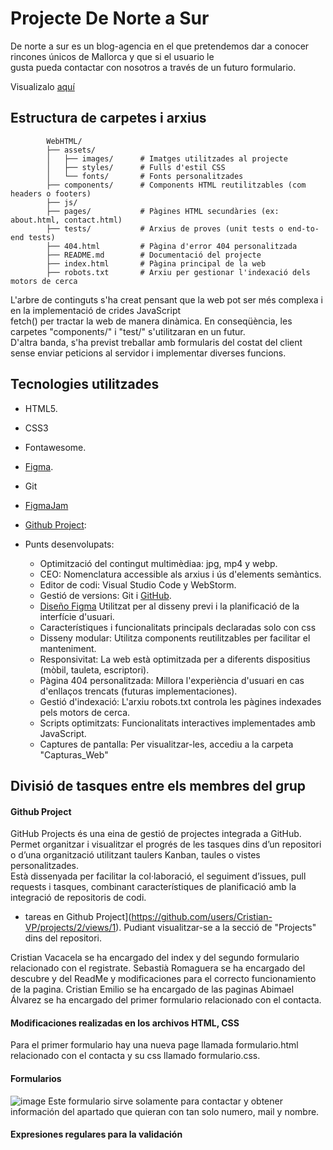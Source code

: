 # Projecte De Norte a Sur

De norte a sur es un blog-agencia en el que pretendemos dar a conocer rincones únicos de Mallorca y que si el usuario le    
gusta pueda contactar con nosotros a través de un futuro formulario.

Visualizalo [aquí](https://cristian-vp.github.io/WebHTML/)

## Estructura de carpetes i arxius

            WebHTML/
            ├── assets/
            │   ├── images/      # Imatges utilitzades al projecte
            │   ├── styles/      # Fulls d'estil CSS
            │   └── fonts/       # Fonts personalitzades
            ├── components/      # Components HTML reutilitzables (com headers o footers)
            ├── js/              
            ├── pages/           # Pàgines HTML secundàries (ex: about.html, contact.html)
            ├── tests/           # Arxius de proves (unit tests o end-to-end tests)
            ├── 404.html         # Pàgina d'error 404 personalitzada
            ├── README.md        # Documentació del projecte
            ├── index.html       # Pàgina principal de la web
            ├── robots.txt       # Arxiu per gestionar l'indexació dels motors de cerca


L'arbre de continguts s'ha creat pensant que la web pot ser més complexa i en la implementació de crides JavaScript   
fetch() per tractar la web de manera dinàmica. En conseqüència, les carpetes "components/" i "test/" s'utilitzaran en un futur.    
D'altra banda, s'ha previst treballar amb formularis del costat del client sense enviar peticions al servidor i implementar diverses funcions.

## Tecnologies utilitzades

- HTML5.
- CSS3
- Fontawesome.
- [Figma]().
- Git 
- [FigmaJam](https://www.figma.com/board/SESONxPTn5YdZtHixlLXtg/norte-sur?node-id=0-1&t=cgnwzLbNbRMMFJXh-1)
- [Github Project](https://github.com/users/Cristian-VP/projects/2/views/1): 

- Punts desenvolupats:   
    - Optimització del contingut multimèdiaa: jpg, mp4 y webp.   
    - CEO: Nomenclatura accessible als arxius i ús d'elements semàntics.
    - Editor de codi: Visual Studio Code y WebStorm.
    - Gestió de versions: Git i [GitHub](https://github.com/Cristian-VP/WebHTML).
    - [Diseño Figma](https://www.figma.com/design/clucBBUsDKtfFqQ8IJJ4SW/WebPage?node-id=17-268&t=amMXRVozG83aVxDi-1) Utilitzat per al disseny previ i la planificació de la interfície d'usuari.
    - Característiques i funcionalitats principals declaradas solo con css
    - Disseny modular: Utilitza components reutilitzables per facilitar el manteniment.
    - Responsivitat: La web està optimitzada per a diferents dispositius (mòbil, tauleta, escriptori).
    - Pàgina 404 personalitzada: Millora l'experiència d'usuari en cas d'enllaços trencats (futuras implementaciones).
    -  Gestió d'indexació: L'arxiu robots.txt controla les pàgines indexades pels motors de cerca.
    -  Scripts optimitzats: Funcionalitats interactives implementades amb JavaScript.
    -  Captures de pantalla: Per visualitzar-les, accediu a la carpeta "Capturas_Web"


    
## Divisió de tasques entre els membres del grup

#### Github Project

GitHub Projects és una eina de gestió de projectes integrada a GitHub. Permet organitzar i visualitzar el progrés de les tasques dins d’un repositori o d’una organització utilitzant taulers Kanban, taules o vistes personalitzades.    
Està dissenyada per facilitar la col·laboració, el seguiment d’issues, pull requests i tasques, combinant característiques de planificació amb la integració de repositoris de codi.

 - tareas en Github Project](https://github.com/users/Cristian-VP/projects/2/views/1). Pudiant visualitzar-se a la secció de "Projects" dins del repositori.

 Cristian Vacacela se ha encargado del index y del segundo formulario relacionado con el registrate.
 Sebastià Romaguera se ha encargado del descubre y del ReadMe y modificaciones para el correcto funcionamiento de la pagina.
 Cristian Emilio se ha encargado de las paginas
 Abimael Álvarez se ha encargado del primer formulario relacionado con el contacta.

 #### Modificaciones realizadas en los archivos HTML, CSS
 Para el primer formulario hay una nueva page llamada formulario.html relacionado con el contacta y su css llamado formulario.css.

 #### Formularios
 ![image](https://github.com/user-attachments/assets/0f6f06cc-141e-4c07-9ddb-15c89d7e439d)
 Este formulario sirve solamente para contactar y obtener información del apartado que quieran con tan solo numero, mail y nombre.



 #### Expresiones regulares para la validación
 

 
